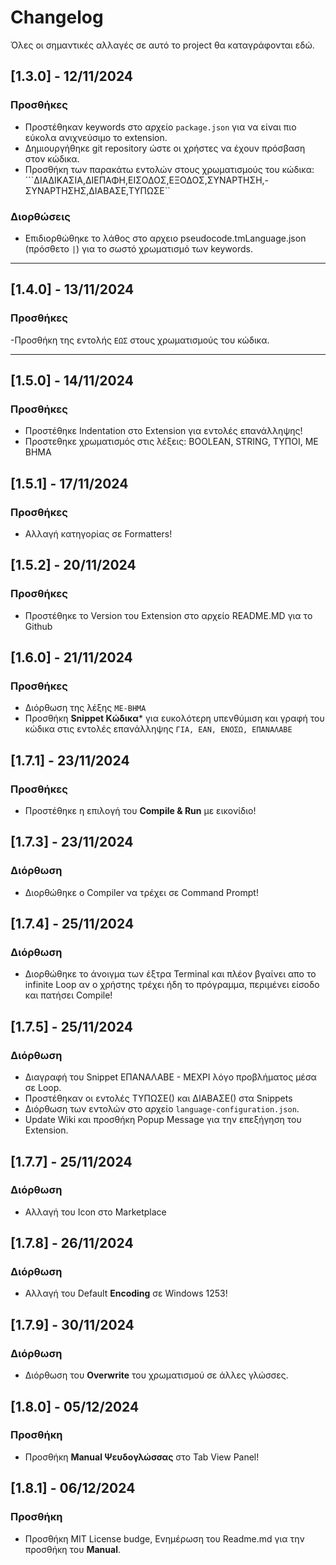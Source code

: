# Changelog

Όλες οι σημαντικές αλλαγές σε αυτό το project θα καταγράφονται εδώ.

## [1.3.0] - 12/11/2024
### Προσθήκες
- Προστέθηκαν keywords στο αρχείο `package.json` για να είναι πιο εύκολα ανιχνεύσιμο το extension.
- Δημιουργήθηκε git repository ώστε οι χρήστες να έχουν πρόσβαση στον κώδικα.
- Προσθήκη των παρακάτω εντολών στους χρωματισμούς του κώδικα: ```ΔΙΑΔΙΚΑΣΙΑ,ΔΙΕΠΑΦΗ,ΕΙΣΟΔΟΣ,ΕΞΟΔΟΣ,ΣΥΝΑΡΤΗΣΗ,-ΣΥΝΑΡΤΗΣΗΣ,ΔΙΑΒΑΣΕ,ΤΥΠΩΣΕ``

### Διορθώσεις
- Επιδιορθώθηκε το λάθος στο αρχειο pseudocode.tmLanguage.json (πρόσθετο `|`) για το σωστό χρωματισμό των keywords.

---

## [1.4.0] - 13/11/2024
### Προσθήκες
-Προσθήκη της εντολής ```ΕΩΣ``` στους χρωματισμούς του κώδικα.

---

## [1.5.0] - 14/11/2024
### Προσθήκες
- Προστέθηκε Indentation στο Extension για εντολές επανάλληψης!
- Προστεθηκε χρωματισμός στις λέξεις: BOOLEAN, STRING, ΤΥΠΟΙ, ΜΕ ΒΗΜΑ

## [1.5.1] - 17/11/2024
### Προσθήκες
- Αλλαγή κατηγορίας σε Formatters!

## [1.5.2] - 20/11/2024
### Προσθήκες
- Προστέθηκε το Version του Extension στο αρχείο README.MD για το Github

## [1.6.0] - 21/11/2024
### Προσθήκες
- Διόρθωση της λέξης ```ΜΕ-ΒΗΜΑ```
- Προσθήκη **Snippet Κώδικα*** για ευκολότερη υπενθύμιση και γραφή του κώδικα στις εντολές επανάλληψης
```ΓΙΑ, ΕΑΝ, ΕΝΟΣΩ, ΕΠΑΝΑΛΑΒΕ``` 

## [1.7.1] - 23/11/2024
### Προσθήκες
- Προστέθηκε η επιλογή του **Compile & Run** με εικονίδιο!

## [1.7.3] - 23/11/2024
### Διόρθωση
- Διορθώθηκε ο Compiler να τρέχει σε Command Prompt!

## [1.7.4] - 25/11/2024
### Διόρθωση
- Διορθώθηκε το άνοιγμα των έξτρα Terminal και πλέον βγαίνει απο το infinite Loop αν ο χρήστης τρέχει ήδη το πρόγραμμα, περιμένει είσοδο και πατήσει Compile!

## [1.7.5] - 25/11/2024
### Διόρθωση
- Διαγραφή του Snippet ΕΠΑΝΑΛΑΒΕ - ΜΕΧΡΙ λόγο προβλήματος μέσα σε Loop.
- Προστέθηκαν οι εντολές ΤΥΠΩΣΕ() και ΔΙΑΒΑΣΕ() στα Snippets
- Διόρθωση των εντολών στο αρχείο `language-configuration.json`.
- Update Wiki και προσθήκη Popup Message για την επεξήγηση του Extension.

## [1.7.7] - 25/11/2024
### Διόρθωση
- Αλλαγή του Icon στο Marketplace

## [1.7.8] - 26/11/2024
### Διόρθωση
- Αλλαγή του Default **Encoding** σε Windows 1253!

## [1.7.9] - 30/11/2024
### Διόρθωση
- Διόρθωση του **Overwrite** του χρωματισμού σε άλλες γλώσσες. 

## [1.8.0] - 05/12/2024
### Προσθήκη
- Προσθήκη **Manual Ψευδογλώσσας** στο Tab View Panel!

## [1.8.1] - 06/12/2024
### Προσθήκη
- Προσθήκη MIT License budge, Ενημέρωση του Readme.md για την προσθήκη του **Manual**.